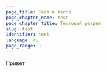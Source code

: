 ```yaml
---
page_title: Тест в тесте
page_chapter_name: test
page_chapter_title: Тестовый раздел
slug: test
identifier: test
language: ru
page_range: 1
---
```

П﻿ривет